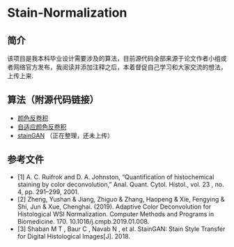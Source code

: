 # Stain-Normalization
## 简介
该项目是我本科毕业设计需要涉及的算法，目前源代码全部来源于论文作者小组或者网络官方发布，我阅读并添加注释之后，本着督促自己学习和大家交流的想法，上传上来.

## 算法（附源代码链接）
* [颜色反卷积](http://scikit-image.org/docs/dev/auto_examples/color_exposure/plot_ihc_color_separation.html "悬停显示")
* [自适应颜色反卷积](https://github.com/Zhengyushan/adaptive_color_deconvolution "悬停显示")
* [stainGAN](https://github.com/xtarx/StainGAN "悬停显示") （正在整理，还未上传）

## 参考文件
* [1] A. C. Ruifrok and D. A. Johnston, “Quantification of histochemical staining by color deconvolution,” Anal. Quant. Cytol. Histol., vol. 23 , no. 4, pp. 291–299, 2001.
* [2] Zheng, Yushan & Jiang, Zhiguo & Zhang, Haopeng & Xie, Fengying & Shi, Jun & Xue, Chenghai. (2019). Adaptive Color Deconvolution for Histological WSI Normalization. Computer Methods and Programs in Biomedicine. 170. 10.1016/j.cmpb.2019.01.008.
* [3] Shaban M T , Baur C , Navab N , et al. StainGAN: Stain Style Transfer for Digital Histological Images[J]. 2018.
